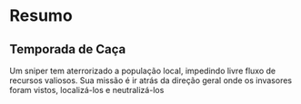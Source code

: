 # Resumo
## Temporada de Caça 
Um sniper tem aterrorizado a população local, impedindo livre fluxo de recursos valiosos.
Sua missão é ir atrás da direção geral onde os invasores foram vistos, localizá-los e neutralizá-los
